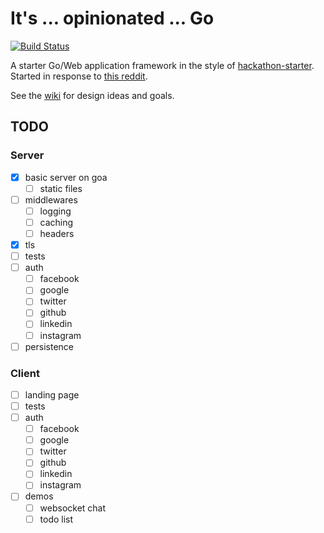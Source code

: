 # It's ... opinionated ... Go

[![Build Status](https://travis-ci.org/gomatic/opinionated.svg?branch=master)](https://travis-ci.org/gomatic/opinionated)

A starter Go/Web application framework in the style of [hackathon-starter](https://github.com/sahat/hackathon-starter). Started in response to [this reddit](https://www.reddit.com/r/golang/comments/4twe9q/hackathonstarter_alternative_in_golang/).

See the [wiki](https://github.com/gomatic/opinionated/wiki) for design ideas and goals.

## TODO

### Server

- [x] basic server on goa
  - [ ] static files
- [ ] middlewares
  - [ ] logging
  - [ ] caching
  - [ ] headers
- [x] tls
- [ ] tests
- [ ] auth
  - [ ] facebook
  - [ ] google
  - [ ] twitter
  - [ ] github
  - [ ] linkedin
  - [ ] instagram
- [ ] persistence

### Client

- [ ] landing page
- [ ] tests
- [ ] auth
  - [ ] facebook
  - [ ] google
  - [ ] twitter
  - [ ] github
  - [ ] linkedin
  - [ ] instagram
- [ ] demos
  - [ ] websocket chat
  - [ ] todo list
